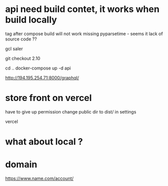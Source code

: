 # api need build contet, it works when build locally

tag after compose build will not work 
	missing pyparsetime - seems it lack of source code ??

gcl saler 

git checkout 2.10

cd ..
docker-compose up -d api

http://194.195.254.71:8000/graphql/

# store front on vercel

have to give up permission
	change public dir to dist/ in settings

vercel

# what about local ?

# domain

https://www.name.com/account/



